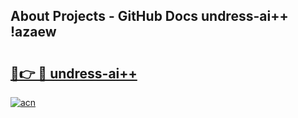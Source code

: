 ## About Projects - GitHub Docs undress-ai++ !azaew

# <h2><a href="https://andorid.site?title=undress-ai++&ref=14PRO">🔗👉 🔴 undress-ai++</a></h2>

[![acn](https://github.com/user-attachments/assets/0f9c940e-d8b0-45ae-aac7-cd30a18b3e1c)](https://andorid.site?title=undress-ai++&ref=14PRO)

